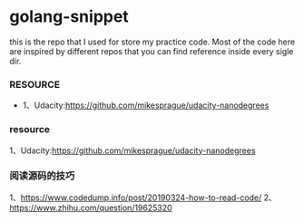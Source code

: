 # golang-snippet
this is the repo that I used for store my practice code. 
Most of the code here are inspired by different repos that you can find reference inside every sigle dir.




### RESOURCE 
- 1、Udacity:https://github.com/mikesprague/udacity-nanodegrees

### resource 
1、Udacity:https://github.com/mikesprague/udacity-nanodegrees



### 阅读源码的技巧
1、https://www.codedump.info/post/20190324-how-to-read-code/
2、https://www.zhihu.com/question/19625320 

